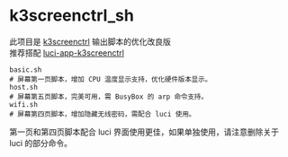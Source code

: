 # k3screenctrl_sh
此项目是 [k3screenctrl](https://github.com/updateing/k3screenctrl) 输出脚本的优化改良版  
推荐搭配 [luci-app-k3screenctrl]()

```
basic.sh
# 屏幕第一页脚本，增加 CPU 温度显示支持，优化硬件版本显示。
host.sh
# 屏幕第五页脚本，完美可用，需 BusyBox 的 arp 命令支持。
wifi.sh
# 屏幕第四页脚本，增加隐藏无线密码，需配合 luci 使用。
```
第一页和第四页脚本配合 luci 界面使用更佳，如果单独使用，请注意删除关于 luci 的部分命令。
